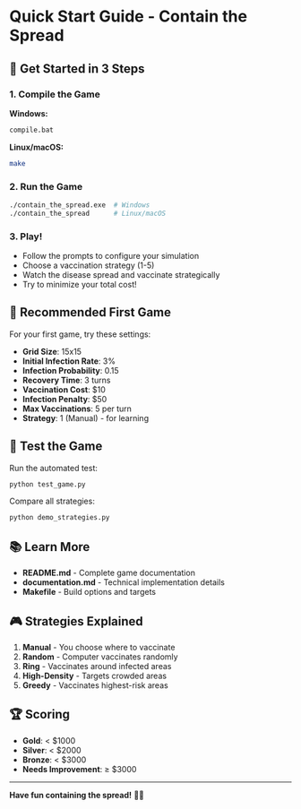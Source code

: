 # Quick Start Guide - Contain the Spread

## 🚀 Get Started in 3 Steps

### 1. Compile the Game

**Windows:**

```bash
compile.bat
```

**Linux/macOS:**

```bash
make
```

### 2. Run the Game

```bash
./contain_the_spread.exe  # Windows
./contain_the_spread      # Linux/macOS
```

### 3. Play!

- Follow the prompts to configure your simulation
- Choose a vaccination strategy (1-5)
- Watch the disease spread and vaccinate strategically
- Try to minimize your total cost!

## 🎯 Recommended First Game

For your first game, try these settings:

- **Grid Size**: 15x15
- **Initial Infection Rate**: 3%
- **Infection Probability**: 0.15
- **Recovery Time**: 3 turns
- **Vaccination Cost**: $10
- **Infection Penalty**: $50
- **Max Vaccinations**: 5 per turn
- **Strategy**: 1 (Manual) - for learning

## 🧪 Test the Game

Run the automated test:

```bash
python test_game.py
```

Compare all strategies:

```bash
python demo_strategies.py
```

## 📚 Learn More

- **README.md** - Complete game documentation
- **documentation.md** - Technical implementation details
- **Makefile** - Build options and targets

## 🎮 Strategies Explained

1. **Manual** - You choose where to vaccinate
2. **Random** - Computer vaccinates randomly
3. **Ring** - Vaccinates around infected areas
4. **High-Density** - Targets crowded areas
5. **Greedy** - Vaccinates highest-risk areas

## 🏆 Scoring

- **Gold**: < $1000
- **Silver**: < $2000
- **Bronze**: < $3000
- **Needs Improvement**: ≥ $3000

---

**Have fun containing the spread!** 🦠💉
